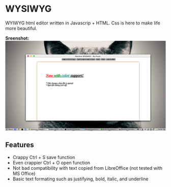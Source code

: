 # WYSIWYG

WYIWYG html editor written in Javascrip + HTML. Css is here to make life more beautiful.
 

**Sreenshot:** ![Alt Text](image.png)

## Features

* Crappy Ctrl + S save function
* Even crappier Ctrl + O open function
* Not bad compatibility with text copied from LibreOffice (not tested with MS Office)
* Basic text formating such as justifying, bold, italic, and underline
